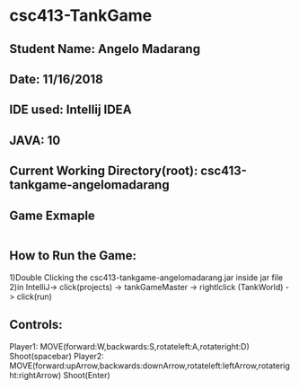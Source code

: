 # csc413-TankGame

## Student Name: Angelo Madarang
## Date: 11/16/2018
## IDE used: Intellij IDEA
## JAVA: 10
## Current Working Directory(root): csc413-tankgame-angelomadarang

## Game Exmaple
<img src='' />

## **How to Run the Game:**

1)Double Clicking the csc413-tankgame-angelomadarang.jar inside jar file
2)in IntelliJ-> click(projects) -> tankGameMaster -> rightlclick (TankWorld) -> click(run)                  

## __Controls:__

Player1: MOVE(forward:W,backwards:S,rotateleft:A,rotateright:D) Shoot(spacebar)
Player2: MOVE(forward:upArrow,backwards:downArrow,rotateleft:leftArrow,rotateright:rightArrow) Shoot(Enter)
